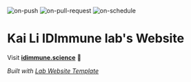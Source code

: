
  ![on-push](../../actions/workflows/on-push.yaml/badge.svg)
  ![on-pull-request](../../actions/workflows/on-pull-request.yaml/badge.svg)
  ![on-schedule](../../actions/workflows/on-schedule.yaml/badge.svg)

  # Kai Li IDImmune lab's Website

  Visit **[idimmune.science](http://idimmune.science)** 🚀

  _Built with [Lab Website Template](https://greene-lab.gitbook.io/lab-website-template-docs)_
